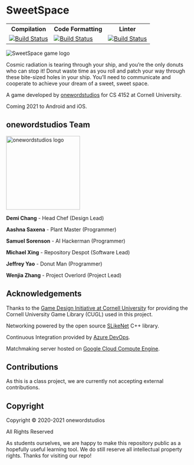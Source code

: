 # SweetSpace

<table>
    <tr>
        <th>Compilation</th>
        <th>Code Formatting</th>
        <th>Linter</th>
    </tr>
    <tr>
        <td>
            <a href="https://dev.azure.com/onewordstudios/sweetspace/_build/latest?definitionId=4&branchName=master"><img src="https://dev.azure.com/onewordstudios/sweetspace/_apis/build/status/sweetspace-compile?branchName=master" alt="Build Status" /></a>
        </td>
        <td>
            <a href="https://dev.azure.com/onewordstudios/sweetspace/_build/latest?definitionId=2&branchName=master"><img src="https://dev.azure.com/onewordstudios/sweetspace/_apis/build/status/sweetspace-format?branchName=master" alt="Build Status" /></a>
        </td>
        <td>
            <a href="https://dev.azure.com/onewordstudios/sweetspace/_build/latest?definitionId=7&branchName=master"><img src="https://dev.azure.com/onewordstudios/sweetspace/_apis/build/status/sweetspace-lint?branchName=master" alt="Build Status" /></a>
        </td>
    </tr>
</table>

![SweetSpace game logo](http://onewordstudios.com/sweetspace/sweetspace_hero.png "SweetSpace - game logo")

Cosmic radiation is tearing through your ship, and you’re the only donuts who can stop it! Donut waste time as you roll and patch your way through these bite-sized holes in your ship. You’ll need to communicate and cooperate to achieve your dream of a sweet, sweet space.

A game developed by [onewordstudios](https://onewordstudios.com) for CS 4152 at Cornell University.

Coming 2021 to Android and iOS.

## onewordstudios Team

<a href="https://onewordstudios.com"><img src="https://onewordstudios.com/flourish/studioSmall.png" alt="onewordstudios logo" width="200"/></a>

**Demi Chang** - Head Chef (Design Lead)

**Aashna Saxena** - Plant Master (Programmer)

**Samuel Sorenson** - AI Hackerman (Programmer)

**Michael Xing** - Repository Despot (Software Lead)

**Jeffrey Yao** - Donut Man (Programmer)

**Wenjia Zhang** - Project Overlord (Project Lead)

## Acknowledgements

Thanks to the [Game Design Initiative at Cornell University](https://gdiac.cis.cornell.edu/) for providing the Cornell University Game Library (CUGL) used in this project.

Networking powered by the open source [SLikeNet](https://github.com/SLikeSoft/SLikeNet) C++ library.

Continuous Integration provided by [Azure DevOps](https://azure.microsoft.com/en-us/services/devops/).

Matchmaking server hosted on [Google Cloud Compute Engine](https://cloud.google.com/compute).

## Contributions

As this is a class project, we are currently not accepting external contributions.

## Copyright

Copyright © 2020-2021 onewordstudios

All Rights Reserved

As students ourselves, we are happy to make this repository public as a hopefully useful learning tool. We do still reserve all intellectual property rights. Thanks for visiting our repo!
